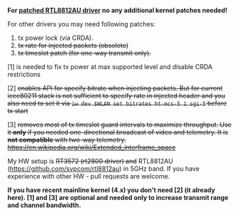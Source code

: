 **For [patched RTL8812AU driver](https://github.com/svpcom/rtl8812au) no any additional kernel patches needed!**

For other drivers you may need following patches:

1. tx power lock (via CRDA).
2. ~~tx rate for injected packets (obsolete)~~
3. ~~tx timeslot patch (for one-way transmit only).~~

[1] is needed to fix tx power at max supported level and disable CRDA restrictions

[2] ~~enables API for specify bitrate when injecting packets. But for current ieee80211 stack is not sufficient to specify rate in injected header and you also need to set it via ``iw dev $WLAN set bitrates ht-mcs-5 1 sgi-5`` before tx start~~

[3] ~~removes most of tx timeslot guard intervals to maximize throughput. Use it **only** if you needed one-directional broadcast of video and telemetry. It is **not compatible** with two-way telemetry.  https://en.wikipedia.org/wiki/Extended_interframe_space~~

My HW setup is ~~RT3572 (rt2800 driver) and~~ RTL8812AU (https://github.com/svpcom/rtl8812au) in 5GHz band. If you have experience with other HW - pull requests are welcome.

**If you have recent mainline kernel (4.x) you don't need [2] (it already here). [1] and [3] are optional and needed only to increase transmit range and channel bandwidth.**